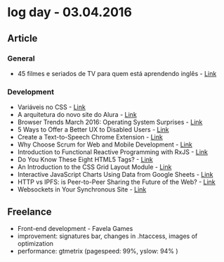 # log day - 03.04.2016

## Article

  ### General
  
   - 45 filmes e seriados de TV para quem está aprendendo inglês - [Link](http://incrivel.club/inspiracao-dicas/45-filmes-e-seriados-de-tv-para-quem-esta-aprendendo-ingles-46105/) 

  ### Development

   - Variáveis no CSS - [Link](https://braziljs.org/blog/variaveis-no-css/)
   - A arquitetura do novo site do Alura - [Link](http://blog.alura.com.br/a-arquitetura-do-novo-site-do-alura/)
   - Browser Trends March 2016: Operating System Surprises - [Link](http://www.sitepoint.com/browser-trends-march-2016-operating-system-surprises/)
   - 5 Ways to Offer a Better UX to Disabled Users - [Link](http://www.sitepoint.com/5-ways-offer-better-ux-disabled-users/)
   - Create a Text-to-Speech Chrome Extension - [Link](http://www.sitepoint.com/create-text-to-speech-chrome-extension/)
   - Why Choose Scrum for Web and Mobile Development - [Link](http://www.sitepoint.com/why-choose-scrum-for-web-and-mobile-development/)
   - Introduction to Functional Reactive Programming with RxJS - [Link](http://www.sitepoint.com/functional-reactive-programming-rxjs/)
   - Do You Know These Eight HTML5 Tags? - [Link](http://www.sitepoint.com/eight-html5-tags-you-might-not-know/)
   - An Introduction to the CSS Grid Layout Module - [Link](http://www.sitepoint.com/introduction-css-grid-layout-module/)
   - Interactive JavaScript Charts Using Data from Google Sheets - [Link](http://www.sitepoint.com/interactive-javascript-charts-using-data-from-google-sheets/)
   - HTTP vs IPFS: is Peer-to-Peer Sharing the Future of the Web? - [Link](http://www.sitepoint.com/http-vs-ipfs-is-peer-to-peer-sharing-the-future-of-the-web/)
   - Websockets in Your Synchronous Site - [Link](http://www.sitepoint.com/websockets-in-your-synchronous-site/)

## Freelance

 - Front-end development - Favela Games
  - improvement: signatures bar, changes in .htaccess, images of optimization
  - performance: gtmetrix (pagespeed: 99%, yslow: 94% )
